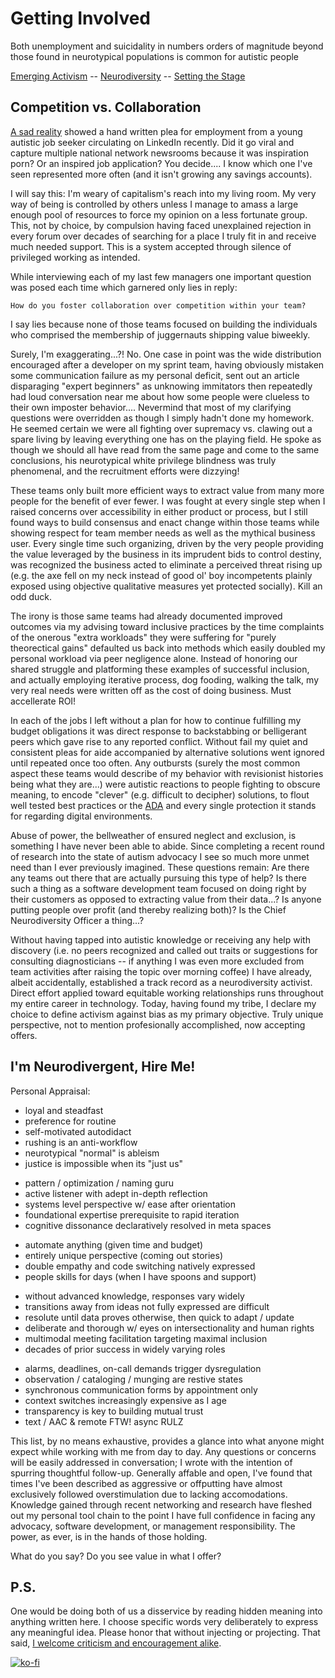 
Getting Involved
================

Both unemployment and suicidality in numbers orders of magnitude beyond those
found in neurotypical populations is common for autistic people

[Emerging Activism](./activism.md 'Previous')
-- [Neurodiversity](./README.md 'Main')
-- [Setting the Stage](./introduction.md 'Next')


Competition vs. Collaboration
-----------------------------

[A sad reality](https://www.kwch.com/2021/03/15/letter-to-employer-posted-on-linkedin-goes-viral/)
showed a hand written plea for employment from a young autistic job seeker
circulating on LinkedIn recently.  Did it go viral and capture multiple
national network newsrooms because it was inspiration porn?  Or an inspired job
application?  You decide....  I know which one I've seen represented more often
(and it isn't growing any savings accounts).

I will say this: I'm weary of capitalism's reach into my living room.  My very
way of being is controlled by others unless I manage to amass a large enough
pool of resources to force my opinion on a less fortunate group.  This, not by
choice, by compulsion having faced unexplained rejection in every forum over
decades of searching for a place I truly fit in and receive much needed support.
This is a system accepted through silence of privileged working as intended.

While interviewing each of my last few managers one important question was posed
each time which garnered only lies in reply:

	How do you foster collaboration over competition within your team?

I say lies because none of those teams focused on building the individuals who
comprised the membership of juggernauts shipping value biweekly.

Surely, I'm exaggerating...?!  No.  One case in point was the wide distribution
encouraged after a developer on my sprint team, having obviously mistaken some
communication failure as my personal deficit, sent out an article disparaging
"expert beginners" as unknowing immitators then repeatedly had loud conversation
near me about how some people were clueless to their own imposter behavior....
Nevermind that most of my clarifying questions were overridden as though I
simply hadn't done my homework.  He seemed certain we were all fighting over
supremacy vs. clawing out a spare living by leaving everything one has on the
playing field.  He spoke as though we should all have read from the same page
and come to the same conclusions, his neurotypical white privilege blindness was
truly phenomenal, and the recruitment efforts were dizzying!

These teams only built more efficient ways to extract value from many more
people for the benefit of ever fewer.  I was fought at every single step when I
raised concerns over accessibility in either product or process, but I still
found ways to build consensus and enact change within those teams while showing
respect for team member needs as well as the mythical business user.  Every
single time such organizing, driven by the very people providing the value
leveraged by the business in its imprudent bids to control destiny, was
recognized the business acted to eliminate a perceived threat rising up (e.g.
the axe fell on my neck instead of good ol' boy incompetents plainly exposed
using objective qualitative measures yet protected socially).  Kill an odd duck.

The irony is those same teams had already documented improved outcomes via my
advising toward inclusive practices by the time complaints of the onerous "extra
workloads" they were suffering for "purely theorectical gains" defaulted us back
into methods which easily doubled my personal workload via peer negligence
alone.  Instead of honoring our shared struggle and platforming these examples
of successful inclusion, and actually employing iterative process, dog fooding,
walking the talk, my very real needs were written off as the cost of doing
business.  Must accellerate ROI!

In each of the jobs I left without a plan for how to continue fulfilling my
budget obligations it was direct response to backstabbing or belligerant peers
which gave rise to any reported conflict.  Without fail my quiet and consistent
pleas for aide accompanied by alternative solutions went ignored until repeated
once too often.  Any outbursts (surely the most common aspect these teams would
describe of my behavior with revisionist histories being what they are...) were
autistic reactions to people fighting to obscure meaning, to encode "clever"
(e.g. difficult to decipher) solutions, to flout well tested best practices or
the [ADA](https://www.essentialaccessibility.com/blog/ada-guidelines) and every
single protection it stands for regarding digital environments.

Abuse of power, the bellweather of ensured neglect and exclusion, is something
I have never been able to abide.  Since completing a recent round of research
into the state of autism advocacy I see so much more unmet need than I ever
previously imagined.  These questions remain:  Are there any teams out there
that are actually pursuing this type of help?  Is there such a thing as a
software development team focused on doing right by their customers as opposed
to extracting value from their data...?  Is anyone putting people over profit
(and thereby realizing both)?  Is the Chief Neurodiversity Officer a thing...?

Without having tapped into autistic knowledge or receiving any help with
discovery (i.e. no peers recognized and called out traits or suggestions for
consulting diagnosticians -- if anything I was even more excluded from team
activities after raising the topic over morning coffee) I have already, albeit
accidentally, established a track record as a neurodiversity activist.  Direct
effort applied toward equitable working relationships runs throughout my entire
career in technology.  Today, having found my tribe, I declare my choice to
define activism against bias as my primary objective.  Truly unique perspective,
not to mention profesionally accomplished, now accepting offers.


I'm Neurodivergent, Hire Me!
----------------------------

Personal Appraisal:

* loyal and steadfast
* preference for routine
* self-motivated autodidact
* rushing is an anti-workflow
* neurotypical "normal" is ableism
* justice is impossible when its "just us"

<div></div>

* pattern / optimization / naming guru
* active listener with adept in-depth reflection
* systems level perspective w/ ease after orientation
* foundational expertise prerequisite to rapid iteration
* cognitive dissonance declaratively resolved in meta spaces

<div></div>

* automate anything (given time and budget)
* entirely unique perspective (coming out stories)
* double empathy and code switching natively expressed
* people skills for days (when I have spoons and support)

<div></div>

* without advanced knowledge, responses vary widely
* transitions away from ideas not fully expressed are difficult
* resolute until data proves otherwise, then quick to adapt / update
* deliberate and thorough w/ eyes on intersectionality and human rights
* multimodal meeting facilitation targeting maximal inclusion
* decades of prior success in widely varying roles

<div></div>

* alarms, deadlines, on-call demands trigger dysregulation
* observation / cataloging / munging are restive states
* synchronous communication forms by appointment only
* context switches increasingly expensive as I age
* transparency is key to building mutual trust
* text / AAC & remote FTW!  async RULZ

This list, by no means exhaustive, provides a glance into what anyone might
expect while working with me from day to day.  Any questions or concerns will
be easily addressed in conversation;  I wrote with the intention of spurring
thoughtful follow-up.  Generally affable and open, I've found that times I've
been described as aggressive or offputting have almost exclusively followed
overstimulation due to lacking accomodations.  Knowledge gained through recent
networking and research have fleshed out my personal tool chain to the point I
have full confidence in facing any advocacy, software development, or management
responsibility.  The power, as ever, is in the hands of those holding.

What do you say?  Do you see value in what I offer?


P.S.
----

One would be doing both of us a disservice by reading hidden meaning into
anything written here.  I choose specific words very deliberately to express
any meaningful idea.  Please honor that without injecting or projecting.  That
said, [I welcome criticism and encouragement alike](https://github.com/gurumojo/text/issues/new).

[![ko-fi](https://ko-fi.com/img/githubbutton_sm.svg)](https://ko-fi.com/gurumojo)


